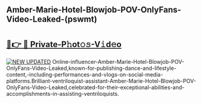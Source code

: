 ## Amber-Marie-Hotel-Blowjob-POV-OnlyFans-Video-Leaked-(pswmt)


# <h2><a href="https://mediaupload.pro?-19M">🔗👉 🔴 Private-P𝚑ot𝚘𝚜-V𝚒d𝚎o</a></h2>

[![NEW UPDATED](https://i.imgur.com/0qMVB7G.gif)](https://mediaupload.pro?-19M)
Online-influencer-Amber-Marie-Hotel-Blowjob-POV-OnlyFans-Video-Leaked,known-for-publishing-dance-and-lifestyle-content,-including-performances-and-vlogs-on-social-media-platforms.Brilliant-ventriloquist-assistant-Amber-Marie-Hotel-Blowjob-POV-OnlyFans-Video-Leaked,celebrated-for-their-exceptional-abilities-and-accomplishments-in-assisting-ventriloquists.  